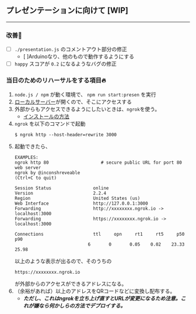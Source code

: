 ## プレゼンテーションに向けて [WIP]

---

### 改善🔧

- [ ] `./presentation.js` のコメントアウト部分の修正
    - [ ]Arduinoなり、他のもので動作するようにする
- [ ] `happy` スコアが `0.2` になるようなバグの修正

### 当日のためのリハーサルをする項目🔥
1. `node.js / npm` が動く環境で、 `npm run start:presen` を実行
2. [ローカルサーバー](http://localhost:3000)が開くので、そこにアクセスする
3. 外部からもアクセスできるようにしたいときは、`ngrok`を使う。
    - [インストールの方法](https://qiita.com/taketakekaho/items/b52a7ff840ad970a7a06)
4. `ngrok` を以下のコマンドで起動
    ```
    $ ngrok http --host-header=rewrite 3000
    ```
5. 起動できたら、
    ```
    EXAMPLES:
    ngrok http 80                    # secure public URL for port 80 web server
    ngrok by @inconshreveable                                                                                                                                           (Ctrl+C to quit)

    Session Status                online
    Version                       2.2.4
    Region                        United States (us)
    Web Interface                 http://127.0.0.1:3000
    Forwarding                    http://xxxxxxxx.ngrok.io -> localhost:3000
    Forwarding                    https://xxxxxxxx.ngrok.io -> localhost:3000

    Connections                   ttl     opn     rt1     rt5     p50     p90
                                6       0       0.05    0.02    23.33   25.98
    ```
    以上のような表示が出るので、そのうちの
    ```
    https://xxxxxxxx.ngrok.io
    ```
    が外部からのアクセスができるアドレスになる。
6. （余裕があれば）以上のアドレスをQRコードなどに変換し配布する。
    - ***ただし、これはngrokを立ち上げ直すとURLが変更になるため注意。これが嫌なら何かしらの方法でデプロイする。***
